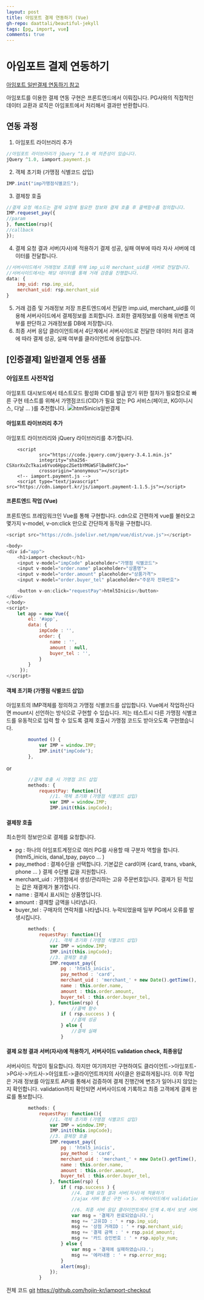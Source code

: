 ```yaml
---  
layout: post
title: 아임포트 결제 연동하기 (Vue)
gh-repo: daattali/beautiful-jekyll
tags: [pg, import, vue]
comments: true
---
```


# 아임포트 결제 연동하기

[아임포트 일반결제 연동하기 참고](https://docs.iamport.kr/implementation/payment)

아임포트를 이용한 결제 연동 구현은 프론트엔드에서 이뤄집니다. PG사와의 직접적인 데이터 교환과 로직은 아임포트에서 처리해서 결과만 반환합니다.


## 연동 과정
1. 아임포트 라이브러리 추가
```javascript
//아임포트 라이브러리가 jQuery ^1.0 에 의존성이 있습니다.
jQuery ^1.0, iamport.payment.js
```
2. 객체 초기화 (가맹점 식별코드 삽입)
```javascript
IMP.init("imp가맹점식별코드");
```
3. 결제창 호출
```javascript
//결제 요청 메소드는 결제 요청에 필요한 정보와 결제 호출 후 콜백함수를 정의합니다.
IMP.requeset_pay({
//param
}, function(rsp){
//callback
});
```
4. 결제 요청 결과 서버(자사)에 적용하기
결제 성공, 실패 여부에 따라 자사 서버에 데이터를 전달합니다.
```javascript
//서버사이드에서 거래정보 조회를 위해 imp_ui와 merchant_uid를 서버로 전달합니다.
//서버사이드에서는 해당 데이터를 통해 거래 검증을 진행합니다.
data: {
    imp_uid: rsp.imp_uid,
    merchant_uid: rsp.merchant_uid
}
```
5. 거래 검증 및 거래정보 저장
프론트엔드에서 전달한 imp.uid, merchant_uid를 이용해 서버사이드에서 결제정보를 조회합니다.
조회한 결제정보를 이용해 위변조 여부를 판단하고 거래정보를 DB에 저장합니다.
6. 최종 서버 응답
클라이언트에서 4단계에서 서버사이드로 전달한 데이터 처리 결과에 따라 결제 성공, 실패 여부를 클라이언트에 응답합니다.


## [인증결제] 일반결제 연동 샘플
### 아임포트 사전작업 
아임포트 대시보드에서 테스트모드 활성화
CID를 발급 받기 위한 절차가 필요함으로 빠른 구현 테스트를 위해서 가맹점코드(CID)가 필요 없는 PG 서비스(페이코, KG이니시스, 다날 ... )를 추천합니다. 
![html5inicis일반결제](https://trello-attachments.s3.amazonaws.com/5db8f4b864493b4c6f0c56bd/5dc232d43113af2f0a839ceb/d36a4f88a2e227db20b95e2f1a88e951/image.png)  

#### 아임포트 라이브러리 추가  
아임포트 라이브러리와 jQuery 라이브러리를 추가합니다.
~~~
    <script
            src="https://code.jquery.com/jquery-3.4.1.min.js"
            integrity="sha256-CSXorXvZcTkaix6Yvo6HppcZGetbYMGWSFlBw8HfCJo="
            crossorigin="anonymous"></script>
    <!-- iamport.payment.js -->
    <script type="text/javascript" src="https://cdn.iamport.kr/js/iamport.payment-1.1.5.js"></script>
~~~  

#### 프론트엔드 작업 (Vue)
프론트엔드 프레임워크인 Vue를 통해 구현합니다. cdn으로 간편하게 vue를 불러오고 몇가지 v-model, v-on:click 만으로 간단하게 동작을 구현합니다.
```javascript
<script src="https://cdn.jsdelivr.net/npm/vue/dist/vue.js"></script>
```
```javascript
<body>
<div id="app">
    <h1>iamport-checkout</h1>
    <input v-model="impCode" placeholder="가맹점 식별코드">
    <input v-model="order.name" placeholder="상품명">
    <input v-model="order.amount" placeholder="상품가격">
    <input v-model="order.buyer_tel" placeholder="주문자 전화번호">

    <button v-on:click="requestPay">html5Inicis</button>
</div>
</body>
<script>
    let app = new Vue({
        el: '#app',
        data: {
            impCode : '',
            order: {
                name : '',
                amount : null,
                buyer_tel : '',
            }
        }
     });
</script>
```  

#### 객체 초기화 (가맹점 식별코드 삽입)
아임포트의 IMP객체를 정의하고 가맹점 식별코드를 삽입합니다. 
Vue에서 작업하신다면 mount시 선언하는 방식으로 구현할 수 있습니다. 저는 테스트시 다른 가맹점 식별코드를 유동적으로 입력 할 수 있도록 결제 호출시 가맹점 코드도 받아오도록 구현했습니다.
```javascript
        mounted () {
            var IMP = window.IMP;
            IMP.init("impCode");
        },
```
or
```javascript
        //결제 호출 시 가맹점 코드 삽입
        methods: {
            requestPay: function(){
                //1. 객체 초기화 (가맹점 식별코드 삽입)
                var IMP = window.IMP;
                IMP.init(this.impCode);
```  

#### 결제창 호출
최소한의 정보만으로 결제를 요청합니다. 
- pg : 하나의 아임포트계정으로 여러 PG를 사용할 때 구분자 역할을 합니다. (html5_inicis, danal_tpay, payco ... )
- pay_method : 결제수단을 선택합니다. 기본값은 card이며 {card, trans, vbank, phone ... } 결제 수단별 값을 지원합니다.
- merchant_uid : 가맹점에서 생성/관리하는 고유 주문번호입니다. 결제가 된 적있는 값은 재결제가 불가합니다.
- name : 결제시 표시되는 상품명입니다.
- amount : 결제할 금액을 나타냅니다.
- buyer_tel : 구매자의 연락처를 나타냅니다. 누락되었을때 일부 PG에서 오류를 발생시킵니다. 

```javascript
        methods: {
            requestPay: function(){
                //1. 객체 초기화 (가맹점 식별코드 삽입)
                var IMP = window.IMP;
                IMP.init(this.impCode);
                //3. 결제창 호출
                IMP.request_pay({
                    pg : 'html5_inicis',
                    pay_method : 'card',
                    merchant_uid : 'merchant_' + new Date().getTime(),
                    name : this.order.name,
                    amount : this.order.amount,
                    buyer_tel : this.order.buyer_tel,
                }, function(rsp) {
                        //콜백 함수
                    if ( rsp.success ) {
                        //결제 성공
                    } else {
                        //결제 실패
                    }
```  

#### 결제 요청 결과 서버(자사)에 적용하기, 서버사이드 validation check, 최종응답  
서버사이드 작업이 필요합니다. 하지만 여기까지만 구현하여도 클라이언트->아임포트->PG사->카드사->아임포트->클라이언트까지의 사이클은 완료하게됩니다. 이후 작업은 거래 정보를 아임포트 API를 통해서 검증하여 결제 진행간에 변조가 일어나지 않았는지 확인합니다. validation까지 확인되면 서버사이드에 기록하고 최종 고객에게 결제 완료를 통보합니다.

```javascript
        methods: {
            requestPay: function(){
                //1. 객체 초기화 (가맹점 식별코드 삽입)
                var IMP = window.IMP;
                IMP.init(this.impCode);
                //3. 결제창 호출
                IMP.request_pay({
                    pg : 'html5_inicis',
                    pay_method : 'card',
                    merchant_uid : 'merchant_' + new Date().getTime(),
                    name : this.order.name,
                    amount : this.order.amount,
                    buyer_tel : this.order.buyer_tel,
                }, function(rsp) {
                    if ( rsp.success ) {
                        //4. 결제 요청 결과 서버(자사)에 적용하기
                        //ajax 서버 통신 구현 -> 5. 서버사이드에서 validation check

                        //6. 최종 서버 응답 클라이언트에서 단계 4.에서 보낸 서버사이드 응답 에따라 결제 성공 실패 출력
                        var msg = '결제가 완료되었습니다.';
                        msg += '고유ID : ' + rsp.imp_uid;
                        msg += '상점 거래ID : ' + rsp.merchant_uid;
                        msg += '결제 금액 : ' + rsp.paid_amount;
                        msg += '카드 승인번호 : ' + rsp.apply_num;
                    } else {
                        var msg = '결제에 실패하였습니다.';
                        msg += '에러내용 : ' + rsp.error_msg;
                    }
                    alert(msg);
                });
            }
```  

전체 코드 [git](https://github.com/hojin-kr/iamport-checkout) 
https://github.com/hojin-kr/iamport-checkout
